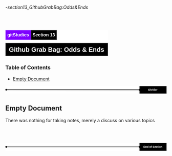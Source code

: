 ###### -section13_GithubGrabBag:Odds&Ends

<br>

<!-- Section Header -->

![section13Header](../src/doc/section13Header.png 'Section 13 Header')

<!-- Table of Contents -->

### Table of Contents

+ [Empty Document](#empty-document)

![divider](../src/doc/divider.png 'Divider')

<!-- Start of Document -->

## **Empty Document**

There was nothing for taking notes, merely a discuss on various topics

<br>
<br>

<!-- End of Document -->

![endDivider](../src/doc/endDivider.png 'End of Document')